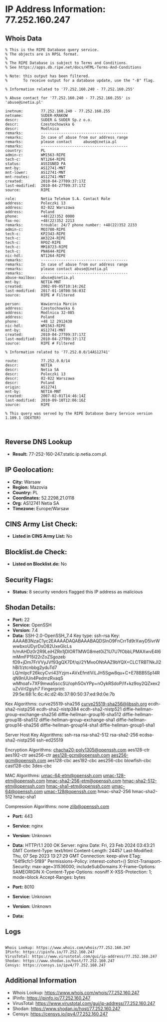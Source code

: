 # IP Address Information: 77.252.160.247

## Whois Data
```
% This is the RIPE Database query service.
% The objects are in RPSL format.
%
% The RIPE Database is subject to Terms and Conditions.
% See https://apps.db.ripe.net/docs/HTML-Terms-And-Conditions

% Note: this output has been filtered.
%       To receive output for a database update, use the "-B" flag.

% Information related to '77.252.160.240 - 77.252.160.255'

% Abuse contact for '77.252.160.240 - 77.252.160.255' is 'abuse@inetia.pl'

inetnum:        77.252.160.240 - 77.252.160.255
netname:        SUDER-KRAKOW
descr:          SUDER & SUDER Sp.z o.o.
descr:          Czestochowska 6
descr:          Modlnica
remarks:        ---------------------------------------
remarks:        In case of abuse from our address range
remarks:        please contact     abuse@inetia.pl
remarks:        ---------------------------------------
country:        PL
admin-c:        WM1563-RIPE
tech-c:         NT1264-RIPE
status:         ASSIGNED PA
mnt-by:         AS12741-MNT
mnt-lower:      AS12741-MNT
mnt-routes:     AS12741-MNT
created:        2010-04-27T09:37:17Z
last-modified:  2010-04-27T09:37:17Z
source:         RIPE

role:           Netia Telekom S.A. Contact Role
address:        Poleczki 13
address:        02-822 Warszawa
address:        Poland
phone:          +48(22)352 0000
fax-no:         +48(22)352 2213
remarks:        trouble: 24/7 phone number: +48(22)352 2233
admin-c:        MO3780-RIPE
tech-c:         KP2343-RIPE
tech-c:         AK3224-RIPE
tech-c:         RPOZ-RIPE
tech-c:         MM18723-RIPE
tech-c:         PN4644-RIPE
nic-hdl:        NT1264-RIPE
remarks:        ---------------------------------------
remarks:        In case of abuse from our address range
remarks:        please contact abuse@inetia.pl
remarks:        ---------------------------------------
abuse-mailbox:  abuse@inetia.pl
mnt-by:         NETIA-MNT
created:        2002-09-05T10:14:26Z
last-modified:  2017-01-10T08:56:03Z
source:         RIPE # Filtered

person:         Wawiernia Marcin
address:        Czestochowska 6
address:        Modlnica 32-085
address:        Poland
phone:          +48 12 2912430
nic-hdl:        WM1563-RIPE
mnt-by:         AS12741-MNT
created:        2010-04-27T09:37:17Z
last-modified:  2010-04-27T09:37:17Z
source:         RIPE # Filtered

% Information related to '77.252.0.0/14AS12741'

route:          77.252.0.0/14
descr:          NETIA
descr:          Netia SA
descr:          Poleczki 13
descr:          02-822 Warszawa
descr:          Poland
origin:         AS12741
mnt-by:         NETIA-MNT
created:        2007-02-01T14:46:14Z
last-modified:  2010-09-10T12:06:16Z
source:         RIPE

% This query was served by the RIPE Database Query Service version 1.109.1 (DEXTER)



```
## Reverse DNS Lookup
- **Result:** 77-252-160-247.static.ip.netia.com.pl.

## IP Geolocation:
- **City:** Warsaw
- **Region:** Mazovia
- **Country:** PL
- **Coordinates:** 52.2298,21.0118
- **Org:** AS12741 Netia SA
- **Timezone:** Europe/Warsaw

## CINS Army List Check:
- **Listed in CINS Army List:** 
No

## Blocklist.de Check:
- **Listed on Blocklist.de:** 
No

## Security Flags:
- **Status:** 8 security vendors flagged this IP address as malicious

## Shodan Details:
- **Port:** 22
- **Service:** OpenSSH
- **Version:** 7.4
- **Data:** SSH-2.0-OpenSSH_7.4
Key type: ssh-rsa
Key: AAAAB3NzaC1yc2EAAAADAQABAAABAQDSInO9FnCrrTd9rXwyD5lvrWwwbxoUDyrDsO82UxeGIcLs
h/mAHDz0r2R9LeiHZRn1jDlORTMWG8met0iZ1U7U7fObbLPMAXwvE4I6mMmFP15l22rZoZSgozeb
fD9+jDm7FrVVyJVf93gQX7Df/qi/2YMvoONtAAZ9bYQX+CLCTRBTNkJI2hBi1/ztcnbbg2yduTd7
LQ/mlpcF26kcyCvri43Yzjm+AVxEfmtlViLJH5Sgw8qu+C+E78BB5Sp14RqN9nUUn4PedmzRvaqS
wMhoaf+7XF9mwa5sccSU/oph5OxYPp+nOykRSdoP/If+kz9oy2QZxex2uZvVrl2giyh7
Fingerprint: 29:5e:68:1c:6c:4c:d2:4b:37:80:50:37:ed:9d:0e:7b

Kex Algorithms:
	curve25519-sha256
	curve25519-sha256@libssh.org
	ecdh-sha2-nistp256
	ecdh-sha2-nistp384
	ecdh-sha2-nistp521
	diffie-hellman-group-exchange-sha256
	diffie-hellman-group16-sha512
	diffie-hellman-group18-sha512
	diffie-hellman-group-exchange-sha1
	diffie-hellman-group14-sha256
	diffie-hellman-group14-sha1
	diffie-hellman-group1-sha1

Server Host Key Algorithms:
	ssh-rsa
	rsa-sha2-512
	rsa-sha2-256
	ecdsa-sha2-nistp256
	ssh-ed25519

Encryption Algorithms:
	chacha20-poly1305@openssh.com
	aes128-ctr
	aes192-ctr
	aes256-ctr
	aes128-gcm@openssh.com
	aes256-gcm@openssh.com
	aes128-cbc
	aes192-cbc
	aes256-cbc
	blowfish-cbc
	cast128-cbc
	3des-cbc

MAC Algorithms:
	umac-64-etm@openssh.com
	umac-128-etm@openssh.com
	hmac-sha2-256-etm@openssh.com
	hmac-sha2-512-etm@openssh.com
	hmac-sha1-etm@openssh.com
	umac-64@openssh.com
	umac-128@openssh.com
	hmac-sha2-256
	hmac-sha2-512
	hmac-sha1

Compression Algorithms:
	none
	zlib@openssh.com


- **Port:** 443
- **Service:** nginx
- **Version:** Unknown
- **Data:** HTTP/1.1 200 OK
Server: nginx
Date: Fri, 23 Feb 2024 03:43:21 GMT
Content-Type: text/html
Content-Length: 24457
Last-Modified: Thu, 07 Sep 2023 13:27:29 GMT
Connection: keep-alive
ETag: "64f9cfc1-5f89"
Permissions-Policy: interest-cohort=()
Strict-Transport-Security: max-age=31536000; includeSubDomains
X-Frame-Options: SAMEORIGIN
X-Content-Type-Options: nosniff
X-XSS-Protection: 1; mode=block
Accept-Ranges: bytes



- **Port:** 8010
- **Service:** Unknown
- **Version:** Unknown
- **Data:** 

## Logs
```

Whois Lookup: https://www.whois.com/whois/77.252.160.247
IPinfo: https://ipinfo.io/77.252.160.247
VirusTotal: https://www.virustotal.com/gui/ip-address/77.252.160.247
Shodan: https://www.shodan.io/host/77.252.160.247
Censys: https://censys.io/ipv4/77.252.160.247

```
## Additional Information
- Whois Lookup: https://www.whois.com/whois/77.252.160.247
- IPinfo: https://ipinfo.io/77.252.160.247
- VirusTotal: https://www.virustotal.com/gui/ip-address/77.252.160.247
- Shodan: https://www.shodan.io/host/77.252.160.247
- Censys: https://censys.io/ipv4/77.252.160.247


